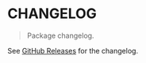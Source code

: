 # CHANGELOG

> Package changelog.

See [GitHub Releases](https://github.com/stdlib-js/assert-has-dataview-support/releases) for the changelog.